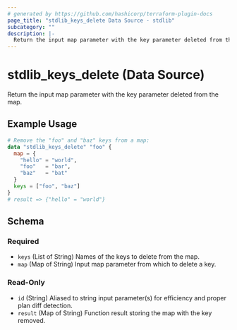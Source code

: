 ```yaml
---
# generated by https://github.com/hashicorp/terraform-plugin-docs
page_title: "stdlib_keys_delete Data Source - stdlib"
subcategory: ""
description: |-
  Return the input map parameter with the key parameter deleted from the map.
---
```


# stdlib_keys_delete (Data Source)

Return the input map parameter with the key parameter deleted from the map.

## Example Usage

```terraform
# Remove the "foo" and "baz" keys from a map:
data "stdlib_keys_delete" "foo" {
  map = {
    "hello" = "world",
    "foo"   = "bar",
    "baz"   = "bat"
  }
  keys = ["foo", "baz"]
}
# result => {"hello" = "world"}
```

<!-- schema generated by tfplugindocs -->
## Schema

### Required

- `keys` (List of String) Names of the keys to delete from the map.
- `map` (Map of String) Input map parameter from which to delete a key.

### Read-Only

- `id` (String) Aliased to string input parameter(s) for efficiency and proper plan diff detection.
- `result` (Map of String) Function result storing the map with the key removed.
